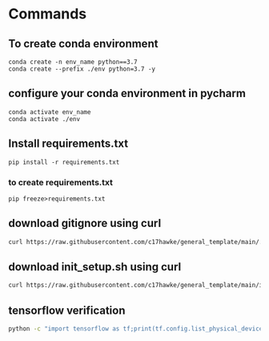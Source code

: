 # Commands


## To create conda environment

```
conda create -n env_name python==3.7
conda create --prefix ./env python=3.7 -y
```


## configure your conda environment in pycharm

```buildoutcfg
conda activate env_name
conda activate ./env
```


## Install requirements.txt
```buildoutcfg
pip install -r requirements.txt
```


### to create requirements.txt
```buildoutcfg
pip freeze>requirements.txt
```

## download gitignore using curl

```bash
curl https://raw.githubusercontent.com/c17hawke/general_template/main/.gitignore > .gitignore
```
## download init_setup.sh using curl

```bash
curl https://raw.githubusercontent.com/c17hawke/general_template/main/init_setup.sh > init_setup.sh
```
## tensorflow verification

```bash
python -c "import tensorflow as tf;print(tf.config.list_physical_devices('GPU'))"
```